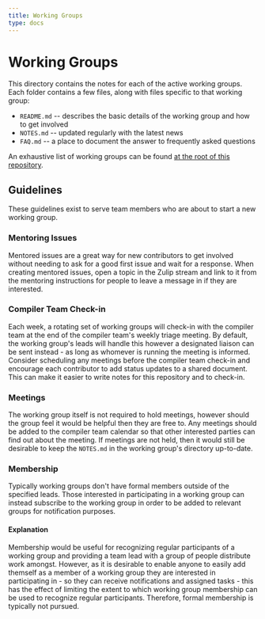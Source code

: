 ```yaml
---
title: Working Groups 
type: docs
---
```

# Working Groups
This directory contains the notes for each of the active working groups. Each folder contains a few
files, along with files specific to that working group:

- `README.md` -- describes the basic details of the working group and how to get involved
- `NOTES.md` -- updated regularly with the latest news
- `FAQ.md` -- a place to document the answer to frequently asked questions

An exhaustive list of working groups can be found [at the root of this repository](../).

## Guidelines
These guidelines exist to serve team members who are about to start a new working group.

### Mentoring Issues
Mentored issues are a great way for new contributors to get involved without needing to ask for
a good first issue and wait for a response. When creating mentored issues, open a topic in the
Zulip stream and link to it from the mentoring instructions for people to leave a message in if
they are interested.

### Compiler Team Check-in
Each week, a rotating set of working groups will check-in with the compiler team at the end of the
compiler team's weekly triage meeting. By default, the working group's leads will handle this
however a designated liaison can be sent instead - as long as whomever is running the meeting is
informed.
Consider scheduling any meetings before the compiler team check-in and encourage each contributor
to add status updates to a shared document. This can make it easier to write notes for this
repository and to check-in.

### Meetings
The working group itself is not required to hold meetings, however should the group feel it would
be helpful then they are free to. Any meetings should be added to the compiler team calendar so
that other interested parties can find out about the meeting. If meetings are not held, then it
would still be desirable to keep the `NOTES.md` in the working group's directory
up-to-date.

### Membership
Typically working groups don't have formal members outside of the specified leads. Those interested
in participating in a working group can instead subscribe to the working group in order to be added
to relevant groups for notification purposes.

#### Explanation
Membership would be useful for recognizing regular participants of a working group and providing a
team lead with a group of people distribute work amongst. However, as it is desirable to enable
anyone to easily add themself as a member of a working group they are interested in participating
in - so they can receive notifications and assigned tasks - this has the effect of limiting the
extent to which working group membership can be used to recognize regular participants. Therefore,
formal membership is typically not pursued.
